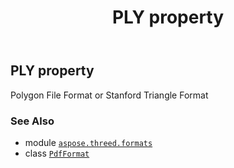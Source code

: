 ﻿---
title: PLY property
second_title: Aspose.3D for Python via .NET API References
description: 
type: docs
weight: 420
url: /aspose.threed.formats/pdfformat/ply/
is_root: false
---

## PLY property


Polygon File Format or Stanford Triangle Format

### See Also
* module [`aspose.threed.formats`](../../)
* class [`PdfFormat`](/3d/python-net/aspose.threed.formats/pdfformat)
